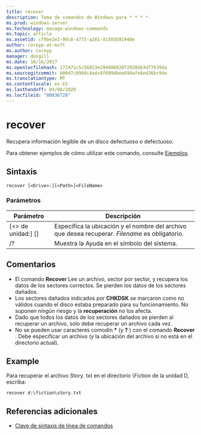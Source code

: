 ```yaml
---
title: recover
description: Tema de comandos de Windows para * * * *-
ms.prod: windows-server
ms.technology: manage-windows-commands
ms.topic: article
ms.assetid: cf9be2e3-90c8-4773-a201-dc503b91948e
author: coreyp-at-msft
ms.author: coreyp
manager: dongill
ms.date: 10/16/2017
ms.openlocfilehash: 172471c5c56823e29dd0882072920db3d77639da
ms.sourcegitcommit: b00d7c8968c4adc8f699dbee694afe6ed36bc9de
ms.translationtype: MT
ms.contentlocale: es-ES
ms.lasthandoff: 04/08/2020
ms.locfileid: "80836728"
---
```

# <a name="recover"></a>recover



Recupera información legible de un disco defectuoso o defectuoso.

Para obtener ejemplos de cómo utilizar este comando, consulte [Ejemplos](#BKMK_examples).

## <a name="syntax"></a>Sintaxis

```
recover [<Drive>:][<Path>]<FileName>
```

### <a name="parameters"></a>Parámetros

|           Parámetro           |                                          Descripción                                          |
|-------------------------------|-----------------------------------------------------------------------------------------------|
| [\<> de unidad:] [<Path>]<FileName> | Especifica la ubicación y el nombre del archivo que desea recuperar. *Filename* es obligatorio. |
|              /?               |                             Muestra la Ayuda en el símbolo del sistema.                              |

## <a name="remarks"></a>Comentarios

-   El comando **Recover** Lee un archivo, sector por sector, y recupera los datos de los sectores correctos. Se pierden los datos de los sectores dañados.
-   Los sectores dañados indicados por **CHKDSK** se marcaron como no válidos cuando el disco estaba preparado para su funcionamiento. No suponen ningún riesgo y la **recuperación** no los afecta.
-   Dado que todos los datos de los sectores dañados se pierden al recuperar un archivo, solo debe recuperar un archivo cada vez.
-   No se pueden usar caracteres comodín **&#42;** (y **?** ) con el comando **Recover** . Debe especificar un archivo (y la ubicación del archivo si no está en el directorio actual).

## <a name="examples"></a><a name=BKMK_examples></a>Example

Para recuperar el archivo Story. txt en el directorio \Fiction de la unidad D, escriba:
```
recover d:\fiction\story.txt 
```

## <a name="additional-references"></a>Referencias adicionales

- [Clave de sintaxis de línea de comandos](command-line-syntax-key.md)